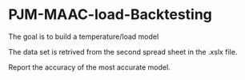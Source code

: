 # PJM-MAAC-load-Backtesting
The goal is to build a temperature/load model

The data set is retrived from the second spread sheet in the .xslx file. 

Report the accuracy of the most accurate model.
